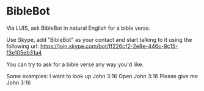 # BibleBot
Via LUIS,  ask BibleBot in natural English for a bible verse.

Use Skype, add "BibleBot" as your contact and start talking to it using the following url:
https://join.skype.com/bot/ff226cf2-2e8e-446c-9c15-f3e105eb31a4

You can try to ask for a bible verse any way you'd like. 

Some examples:
I want to look up John 3:16
Open John 3:16
Please give me John 3:16
